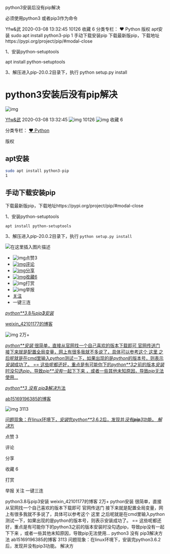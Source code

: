 python3安装后没有pip解决

必须使用python3 或者pip3作为命令

Yfw&武 2020-03-08 13:32:45  10126  收藏 6
分类专栏： ❤ Python
版权
apt安装
sudo apt install python3-pip
1
手动下载安装pip
下载最新版pip，下载地址https://pypi.org/project/pip/#modal-close

1、安装python-setuptools

apt install python-setuptools

3、解压进入pip-20.0.2目录下，执行
python setup.py install

# python3安装后没有pip解决

![img](https://csdnimg.cn/release/blogv2/dist/pc/img/original.png)

[Yfw&武](https://blog.csdn.net/u012577474) 2020-03-08 13:32:45 ![img](https://csdnimg.cn/release/blogv2/dist/pc/img/articleReadEyes.png) 10126 ![img](https://csdnimg.cn/release/blogv2/dist/pc/img/tobarCollect.png) 收藏 6

分类专栏： [❤ Python](https://blog.csdn.net/u012577474/category_9334592.html)

版权

## apt安装

```bash
sudo apt install python3-pip
1
```

## 手动下载安装pip

下载最新版pip，下载地址https://pypi.org/project/pip/#modal-close

1、安装python-setuptools

```
apt install python-setuptools
```

3、解压进入pip-20.0.2目录下，执行
`python setup.py install`

![在这里插入图片描述](https://img-blog.csdnimg.cn/20200308133220707.png?x-oss-process=image/watermark,type_ZmFuZ3poZW5naGVpdGk,shadow_10,text_aHR0cHM6Ly9ibG9nLmNzZG4ubmV0L3UwMTI1Nzc0NzQ=,size_16,color_FFFFFF,t_70)



- ![img](https://csdnimg.cn/release/blogv2/dist/pc/img/tobarThumbUp.png)点赞3
- [![img](https://csdnimg.cn/release/blogv2/dist/pc/img/tobarComment.png)评论](https://blog.csdn.net/u012577474/article/details/104731459/#commentBox)
- [![img](https://csdnimg.cn/release/blogv2/dist/pc/img/tobarShare.png)分享](javascript:;)
- [![img](https://csdnimg.cn/release/blogv2/dist/pc/img/tobarCollect.png)收藏6](javascript:;)
- ![img](https://csdnimg.cn/release/blogv2/dist/pc/img/tobarReward.png)打赏
- ![img](https://csdnimg.cn/release/blogv2/dist/pc/img/tobarReport.png)举报
- [关注](javascript:;)
- 一键三连

[*python**3*.8与*pip**3**安装*](https://blog.csdn.net/weixin_42101177/article/details/102971339)

[weixin_42101177的博客](https://blog.csdn.net/weixin_42101177)

![img](https://csdnimg.cn/release/blogv2/dist/pc/img/readCountWhite.png) 2万+

[*python**安装* 很简单，直接从官网找一个自己喜欢的版本下载即可 官网传送门 接下来就是配置全局变量，网上有很多我就不多说了，具体可以参考这个 这里 之后呢就是在cmd里输入*python*测试一下，如果出现的是*python*的版本号，则表示*安装*成功了。 == 这些呢都还好，重点是有可能你下的*python**3*之前的版本*安装*时没勾选*pip*，导致*pip**没有*一起下下来 ，或者一些其他未知原因，导致*pip*无法使用...](https://blog.csdn.net/weixin_42101177/article/details/102971339)

[*python**3* *没有* *pip**3**解决*方法](https://blog.csdn.net/ab15169196385/article/details/101147935)

[ab15169196385的博客](https://blog.csdn.net/ab15169196385)

![img](https://csdnimg.cn/release/blogv2/dist/pc/img/readCountWhite.png) 3113

[问题现象：在linux环境下，*安装*完*python**3*.6.2后，发现并*没有**pip**3*功能。 *解决*方](https://blog.csdn.net/ab15169196385/article/details/101147935)


点赞
3

评论

分享

收藏
6

打赏

举报
关注
一键三连

python3.8与pip3安装
weixin_42101177的博客
 2万+
python安装 很简单，直接从官网找一个自己喜欢的版本下载即可 官网传送门 接下来就是配置全局变量，网上有很多我就不多说了，具体可以参考这个 这里 之后呢就是在cmd里输入python测试一下，如果出现的是python的版本号，则表示安装成功了。 == 这些呢都还好，重点是有可能你下的python3之前的版本安装时没勾选pip，导致pip没有一起下下来 ，或者一些其他未知原因，导致pip无法使用...
python3 没有 pip3解决方法
ab15169196385的博客
 3113
问题现象：在linux环境下，安装完python3.6.2后，发现并没有pip3功能。 解决方